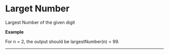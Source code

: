 # Larget Number

Largest Number of the given digit

**Example**

For n = 2, the output should be largestNumber(n) = 99.

---